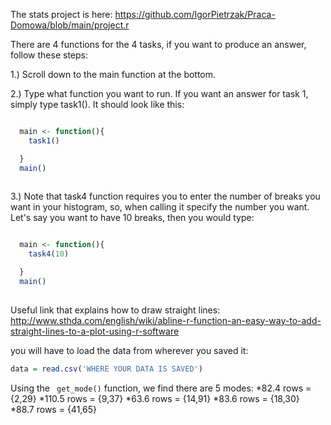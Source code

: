 The stats project is here: https://github.com/IgorPietrzak/Praca-Domowa/blob/main/project.r 

There are 4 functions for the 4 tasks, if you want to produce an answer, follow these steps:

1.) Scroll down to the main function at the bottom.

2.) Type what function you want to run. If you want an answer for task 1, simply type task1(). It should look like this:

```R

  main <- function(){
    task1()

  }
  main()
  
```


      
     
    
3.) Note that task4 function requires you to enter the number of breaks you want in your histogram, so, when calling it specify the number you want. Let's say you want to have 10 breaks, then you would type:


```R

  main <- function(){
    task4(10)

  }
  main()
  
```
Useful link that explains how to draw straight lines: http://www.sthda.com/english/wiki/abline-r-function-an-easy-way-to-add-straight-lines-to-a-plot-using-r-software

you will have to load the data from wherever you saved it:

```R
data = read.csv('WHERE YOUR DATA IS SAVED')
```
Using the ``` get_mode()``` function, we find there are 5 modes: 
*82.4 rows = {2,29}
*110.5 rows = {9,37}
*63.6 rows = {14,91}
*83.6 rows = {18,30}
*88.7 rows = {41,65}

